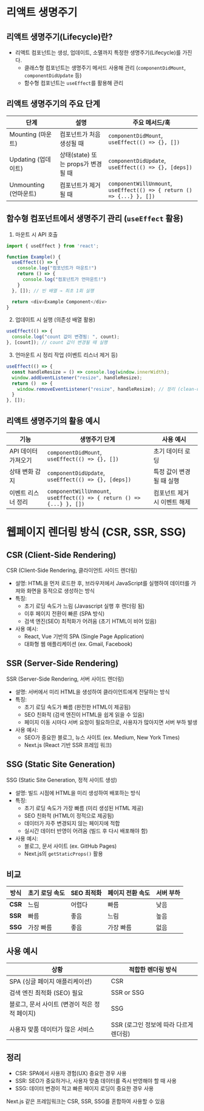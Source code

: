 # 리액트 생명주기

## 리액트 생명주기(Lifecycle)란?

- 리액트 컴포넌트는 생성, 업데이트, 소멸까지 특정한 생명주기(Lifecycle)를 가진다.
  - 클래스형 컴포넌트는 생명주기 메서드 사용해 관리 (`componentDidMount`, `componentDidUpdate` 등)
  - 함수형 컴포넌트는 `useEffect`를 활용해 관리

## 리액트 생명주기의 주요 단계

| 단계 | 설명 | 주요 메서드/훅 |
| --- | --- | --- |
| Mounting (마운트) | 컴포넌트가 처음 생성될 때 | `componentDidMount`,<br /> `useEffect(() => {}, [])` |
| Updating (업데이트) | 상태(state) 또는 props가 변경될 때 | `componentDidUpdate`,<br /> `useEffect(() => {}, [deps])` |
| Unmounting (언마운트) | 컴포넌트가 제거될 때 | `componentWillUnmount`,<br /> `useEffect(() => { return () => {...} }, [])` |

## 함수형 컴포넌트에서 생명주기 관리 (`useEffect` 활용)

1. 마운트 시 API 호출
  ```js
  import { useEffect } from 'react';

  function Example() {
    useEffect(() => {
      console.log("컴포넌트가 마운트!")
      return () => {
        console.log("컴포넌트가 언마운트!")
      }
    }, []); // 빈 배열 → 최초 1회 실행

    return <div>Example Component</div>
  }
  ```

2. 업데이트 시 실행 (의존성 배열 활용)
  ```js
  useEffect(() => {
    console.log("count 값이 변경됨: ", count);
  }, [count]); // count 값이 변경될 때 실행
  ```

3. 언마운트 시 정리 작업 (이벤트 리스너 제거 등)
  ```js
  useEffect(() => {
    const handleResize = () => console.log(window.innerWidth);
    window.addEventListener("resize", handleResize);
    return ()  => {
      window.removeEventListener("resize", handleResize); // 정리 (clean-up)
    }
  }, []);
  ```

## 리액트 생명주기의 활용 예시

| 기능 | 생명주기 단계 | 사용 예시 |
| --- | --- | --- |
| API 데이터 가져오기 | `componentDidMount`,<br /> `useEffect(() => {}, [])` | 초기 데이터 로딩 |
| 상태 변화 감지 | `componentDidUpdate`,<br /> `useEffect(() => {}, [deps])` | 특정 값이 변경될 때 실행 |
| 이벤트 리스너 정리 | `componentWillUnmount`,<br /> `useEffect(() => { return () => {...} }, [])` | 컴포넌트 제거 시 이벤트 해제 |


# 웹페이지 렌더링 방식 (CSR, SSR, SSG)

## CSR (Client-Side Rendering)

CSR (Client-Side Rendering, 클라이언트 사이드 렌더링)
- 설명: HTML을 먼저 로드한 후, 브라우저에서 JavaScript를 실행하여 데이터를 가져와 화면을 동적으로 생성하는 방식
- 특징:
  - 초기 로딩 속도가 느림 (Javascript 실행 후 렌더링 됨)
  - 이후 페이지 전환이 빠른 (SPA 방식)
  - 검색 엔진(SEO) 최적화가 어려움 (초기 HTML이 비어 있음)
- 사용 예시:
  - React, Vue 기반의 SPA (Single Page Application)
  - 대화형 웹 애플리케이션 (ex. Gmail, Facebook)

## SSR (Server-Side Rendering)

SSR (Server-Side Rendering, 서버 사이드 렌더링)
- 설명: 서버에서 미리 HTML을 생성하여 클라이언트에게 전달하는 방식
- 특징:
  - 초기 로딩 속도가 빠름 (완전한 HTML이 제공됨)
  - SEO 친화적 (검색 엔진이 HTML을 쉽게 읽을 수 있음)
  - 페이지 이동 시마다 서버 요청이 필요하므로, 사용자가 많아지면 서버 부하 발생
- 사용 예시:
  - SEO가 중요한 블로그, 뉴스 사이트 (ex. Medium, New York Times)
  - Next.js (React 기반 SSR 프레임 워크)

## SSG (Static Site Generation)

SSG (Static Site Generation, 정적 사이트 생성)
- 설명: 빌드 시점에 HTML을 미리 생성하여 배포하는 방식
- 특징:
  - 초기 로딩 속도가 가장 빠름 (미리 생성된 HTML 제공)
  - SEO 친화적 (HTML이 정적으로 제공됨)
  - 데이터가 자주 변경되지 않는 페이지에 적합
  - 실시간 데이터 반영이 어려움 (빌드 후 다시 배포해야 함)
- 사용 예시:
  - 블로그, 문서 사이트 (ex. GitHub Pages)
  - Next.js의 `getStaticProps()` 활용

## 비교

| 방식 | 초기 로딩 속도 | SEO 최적화 | 페이지 전환 속도 | 서버 부하 |
| --- | --- | --- | --- | --- |
| **CSR** | 느림 | 어렵다 | 빠름 | 낮음 |
| **SSR** | 빠름 | 좋음 | 느림 | 높음 |
| **SSG** | 가장 빠름 | 좋음 | 가장 빠름 | 없음 |

## 사용 예시

| 상황 | 적합한 렌더링 방식 |
| --- | --- |
| SPA (싱글 페이지 애플리케이션) | CSR |
| 검색 엔진 최적화 (SEO) 필요 | SSR or SSG |
| 블로그, 문서 사이트 (변경이 적은 정적 페이지) | SSG |
| 사용자 맞품 데이터가 많은 서비스 | SSR (로그인 정보에 따라 다르게 렌더링) |

## 정리

- CSR: SPA에서 사용자 경험(UX) 중요한 경우 사용
- SSR: SEO가 중요하거나, 사용자 맞춤 데이터를 즉시 반영해야 할 때 사용
- SSG: 데이터 변경이 적고 빠른 페이지 로딩이 중요한 경우 사용

Next.js 같은 프레임워크는 CSR, SSR, SSG를 혼합하여 사용할 수 있음